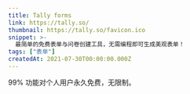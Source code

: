 ```yaml
---
title: Tally forms
link: https://tally.so/
thumbnail: https://tally.so/favicon.ico
snippet: >-
  最简单的免费表单与问卷创建工具，无需编程即可生成美观表单！
tags: ["表单"]
createdAt: 2021-07-30T00:00:00.000Z
---
```

99% 功能对个人用户永久免费，无限制。
